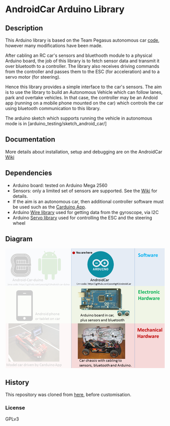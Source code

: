 # AndroidCar Arduino Library

## Description
This Arduino library is based on the Team Pegasus autonomous car [code](https://github.com/platisd/AndroidCar), however many modifications have been made.

After cabling an RC car's sensors and bluethooth module to a physical Arduino board, the job of this library is to fetch sensor data and transmit it over bluetooth to a controller.  The library also receives driving commands from the controller and passes them to the ESC (for acceleration) and to a servo motor (for steering).

Hence this library provides a simple interface to the car's sensors.  The aim is to use the library to build an Autonomous Vehicle which can follow lanes, park and overtake vehicles.  In that case, the controller may be an Andoid app (running on a mobile phone mounted on the car) which controls the car using bluetooth communication to this library.

The arduino sketch which supports running the vehicle in autonomous mode is in [arduino_testing/sketch_android_car/]

## Documentation
More details about installation, setup and debugging are on the AndroidCar [Wiki](https://github.com/sesstigit/AndroidCar/wiki)

## Dependencies
* Arduino board: tested on Arduino Mega 2560
* Sensors: only a limited set of sensors are supported.  See the [Wiki](https://github.com/sesstigit/AndroidCar/wiki) for details.
* If the aim is an autonomous car, then additional controller software must be used such as the [Carduino App](https://github.com/sesstigit/Android-Car-duino).
* Arduino [Wire library](http://arduino.cc/en/reference/Wire) used for getting data from the gyroscope, via I2C
* Arduino [Servo library](http://www.arduino.cc/en/Reference/Servo) used for controlling the ESC and the steering wheel

## Diagram
![Alt text](car_architecture_arduino.png?raw=true "You are now looking at the arduino library")

## History
This repository was cloned from [here](https://github.com/platisd/AndroidCar), before customisation.

### License
GPLv3
